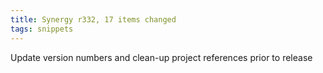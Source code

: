 ```yaml
---
title: Synergy r332, 17 items changed
tags: snippets
---
```


Update version numbers and clean-up project references prior to release
